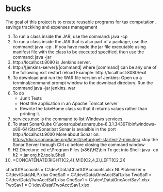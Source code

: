 # bucks
The goal of this project is to create reusable programs for tax computation, savings trackking and expenses management
1. To run a class inside the JAR, use the command: 
	java -cp <JAR Name.jar> <class name>
2. To run a class inside the JAR that is also part of a package, use the command: 
	java -cp <JAR Name.jar> <package name>.<class name>
	If you have made the jar file executable using manifest file with the class to be executed specified, then use the command:
	java -jar <JAR Name.jar>
3. http://localhost:8080 is Jenkins server. 
4. http://[jenkins-server]/[command] where [command] can be any one of the following
    exit
    restart
    reload
    Example: http://localhost:8080/exit	
5. To download and run the WAR file version of Jenkins: Open up a terminal/command prompt window to the download directory. 
	Run the command java -jar jenkins. war 
6. To do
	- Junit Tests
	- Host the application in an Apache Tomcat server
	- Rewrite the takeHome class so that it returns values rather than printing it.
7. services.msc is the command to list Windows services.
8. To start SonarQube C:\sonarqube\sonarqube-8.3.1.34397\bin\windows-x86-64\StartSonar.bat
	Sonar is avaialble in the port http://localhost:9000 
	More about Sonar on: https://docs.sonarqube.org/latest/setup/get-started-2-minutes/
	stop the Sonar Server through Ctrl+c before closing the command window
9. H2
	Directory: cd c:\Program Files (x86)\H2\bin
	To get into Shell: java -cp h2-*.jar org.h2.tools.Shell
	<namerev>
10. =CONCATENATE(RIGHT(C2,4),MID(C2,4,2),LEFT(C2,2))
		
chartOfAccounts = C:\\dev\\Data\\ChartOfAccounts.xlsx
NLPtokenizer = C:\\dev\\Data\\NLP.xlsx
OneSal1 = C:\\dev\\Data\\OneAcctSal1.xlsx
TwoSal1 = C:\\dev\\Data\\TwoAcctSal1.xlsx
OneSav1 = C:\\dev\\Data\\OneAcctSav1.xlsx
TwoSav1 = C:\\dev\\Data\\TwoAcctSav1.xlsx
